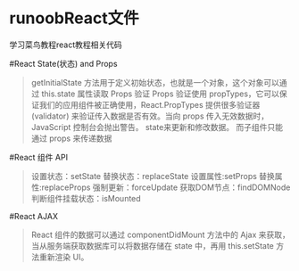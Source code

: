 # runoobReact文件
学习菜鸟教程react教程相关代码

#React State(状态) and Props
>getInitialState 方法用于定义初始状态，也就是一个对象，这个对象可以通过 this.state 属性读取
>Props 验证
Props 验证使用 propTypes，它可以保证我们的应用组件被正确使用，React.PropTypes 提供很多验证器 (validator) 来验证传入数据是否有效。当向 props 传入无效数据时，JavaScript 控制台会抛出警告。
>state来更新和修改数据。 而子组件只能通过 props 来传递数据

#React 组件 API

>设置状态：setState
>替换状态：replaceState
>设置属性:setProps
>替换属性:replaceProps
>强制更新：forceUpdate
>获取DOM节点：findDOMNode
>判断组件挂载状态：isMounted

#React AJAX
>React 组件的数据可以通过 componentDidMount 方法中的 Ajax 来获取，当从服务端获取数据库可以将数据存储在 state 中，再用 this.setState 方法重新渲染 UI。